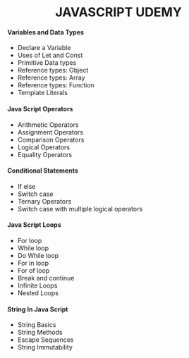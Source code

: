 
<h1 align="center">JAVASCRIPT UDEMY</h1>

<h4 align="left">Variables and Data Types</h4>

-  Declare a Variable
-  Uses of Let and Const
-  Primitive Data types
-  Reference types: Object
-  Reference types: Array 
-  Reference types: Function
-  Template Literals

<h4 align="left">Java Script Operators</h4>

-  Arithmetic Operators
-  Assignment Operators
-  Comparison Operators
-  Logical Operators
-  Equality Operators

<h4 align="left">Conditional Statements</h4>

-  If else
-  Switch case
-  Ternary Operators
-  Switch case with multiple logical operators


<h4 align="left">Java Script Loops</h4>

-  For loop
-  While loop
-  Do While loop
-  For in loop
-  For of loop
-  Break and continue
-  Infinite Loops
-  Nested Loops

<h4 align="left">String In Java Script</h4>

-  String Basics
-  String Methods
-  Escape Sequences
-  String Immutability



